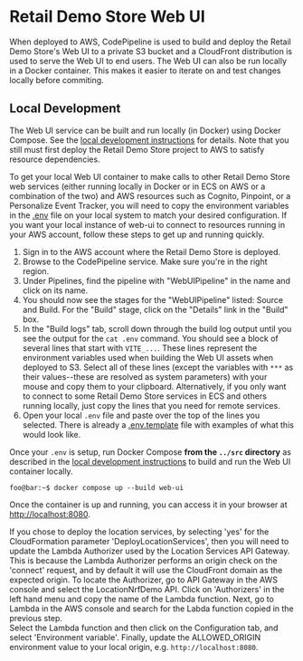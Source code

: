 # Retail Demo Store Web UI

When deployed to AWS, CodePipeline is used to build and deploy the Retail Demo Store's Web UI to a private S3 bucket and a CloudFront distribution is used to serve the Web UI to end users. The Web UI can also be run locally in a Docker container. This makes it easier to iterate on and test changes locally before commiting.

## Local Development

The Web UI service can be built and run locally (in Docker) using Docker Compose. See the [local development instructions](https://github.com/aws-samples/retail-demo-store/blob/master/docs/Deployment/local-development/0-local-development-instructions.md) for details. Note that you still must first deploy the Retail Demo Store project to AWS to satisfy resource dependencies.

To get your local Web UI container to make calls to other Retail Demo Store web services (either running locally in Docker or in ECS on AWS or a combination of the two) and AWS resources such as Cognito, Pinpoint, or a Personalize Event Tracker, you will need to copy the environment variables in the [.env](./env) file on your local system to match your desired configuration. If you want your local instance of web-ui to connect to resources running in your AWS account, follow these steps to get up and running quickly.

1. Sign in to the AWS account where the Retail Demo Store is deployed.
2. Browse to the CodePipeline service. Make sure you're in the right region.
3. Under Pipelines, find the pipeline with "WebUIPipeline" in the name and click on its name.
4. You should now see the stages for the "WebUIPipeline" listed: Source and Build. For the "Build" stage, click on the "Details" link in the "Build" box.
5. In the "Build logs" tab, scroll down through the build log output until you see the output for the `cat .env` command. You should see a block of several lines that start with `VITE_...`. These lines represent the environment variables used when building the Web UI assets when deployed to S3. Select all of these lines (except the variables with `***` as their values--these are resolved as system parameters) with your mouse and copy them to your clipboard. Alternatively, if you only want to connect to some Retail Demo Store services in ECS and others running locally, just copy the lines that you need for remote services.
6. Open your local `.env` file and paste over the top of the lines you selected. There is already a [.env.template](.env.template) file with examples of what this would look like.

Once your `.env` is setup, run Docker Compose **from the `../src` directory** as described in the [local development instructions](https://github.com/aws-samples/retail-demo-store/blob/master/docs/Deployment/local-development/0-local-development-instructions.md) to build and run the Web UI container locally.

```console
foo@bar:~$ docker compose up --build web-ui
```

Once the container is up and running, you can access it in your browser at [http://localhost:8080](http://localhost:8080).

If you chose to deploy the location services, by selecting 'yes' for the CloudFormation parameter 'DeployLocationServices', then you will need to update the Lambda Authorizer used by the Location Services API Gateway.  This is because the Lambda Authorizer performs an origin check on the 'connect' request, and by default it will use the CloudFront domain as the expected origin.
To locate the Authorizer, go to API Gateway in the AWS console and select the LocationNrfDemo API.  Click on 'Authorizers' in the left hand menu and copy the name of the Lambda function.  Next, go to Lambda in the AWS console and search for the Labda function copied in the previous step.  
Select the Lambda function and then click on the Configuration tab, and select 'Environment variable'.  Finally, update the ALLOWED_ORIGIN environment value to your local origin, e.g. ```http://localhost:8080```.
